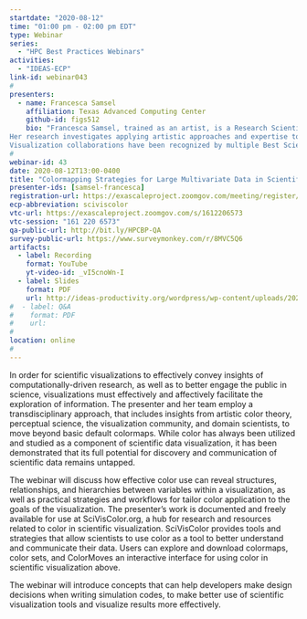 ```yaml
---
startdate: "2020-08-12"
time: "01:00 pm - 02:00 pm EDT"
type: Webinar
series:
  - "HPC Best Practices Webinars"
activities:
  - "IDEAS-ECP"
link-id: webinar043
#
presenters:
  - name: Francesca Samsel
    affiliation: Texas Advanced Computing Center
    github-id: figs512
    bio: "Francesca Samsel, trained as an artist, is a Research Scientist at the Texas Advanced Computing Center, University of Texas at Austin focusing on multidisciplinary collaborations with visualization teams and domain scientists
Her research investigates applying artistic approaches and expertise to real-world visualization challenges. A regular collaborator with the Data Science at Scale and Climate, Ocean Sea Ice, Modeling teams at Los Alamos National Laboratory, she also works closely with the Interactive Visualization Lab at the University of Minnesota, focusing strategies and tools to assist scientists in extracting a greater depth of knowledge from their data and communicating more effectively to their peers and affectively to the public.
Visualization collaborations have been recognized by multiple Best Scientific Visualization and Data Analytics Awards at Supercomputing and over 40 publications. As Co-Editor of Art on Graphics, IEEE Computer Graphics and Applications she promotes work that demonstrates the value melding of art, science and technology. Funded by the NSF and DOE, she is a regular presenter at conferences across disciplines including AGU Fall Meeting, IEEE Vis, SIG CHI, Euro Graphics and the College Art Association. She holds a BFA from the California College of Arts and an MFA from the University of Washington."
#
webinar-id: 43
date: 2020-08-12T13:00-0400
title: "Colormapping Strategies for Large Multivariate Data in Scientific Applications"
presenter-ids: [samsel-francesca]
registration-url: https://exascaleproject.zoomgov.com/meeting/register/vJIsdeuoqD4tGcoqaoIMBNOYZ6aZGhO9zRQ
ecp-abbreviation: sciviscolor
vtc-url: https://exascaleproject.zoomgov.com/s/1612206573 
vtc-session: "161 220 6573"
qa-public-url: http://bit.ly/HPCBP-QA
survey-public-url: https://www.surveymonkey.com/r/8MVC5Q6
artifacts:
  - label: Recording
    format: YouTube
    yt-video-id: _vI5cnoWn-I
  - label: Slides
    format: PDF
    url: http://ideas-productivity.org/wordpress/wp-content/uploads/2020/08/webinar043-sciviscolor.pdf
#  - label: Q&A
#    format: PDF
#    url:
#
location: online
#
---
```

In order for scientific visualizations to effectively convey insights of computationally-driven research, as well as to better engage the public in science, visualizations must effectively and affectively facilitate the exploration of information. The presenter and her team employ a transdisciplinary approach, that includes insights from artistic color theory, perceptual science, the visualization community, and domain scientists, to move beyond basic default colormaps. While color has always been utilized and studied as a component of scientific data visualization, it has been demonstrated that its full potential for discovery and communication of scientific data remains untapped.

The webinar will discuss how effective color use can reveal structures, relationships, and hierarchies between variables within a visualization, as well as practical strategies and workflows for tailor color application to the goals of the visualization. The presenter’s work is documented and freely available for use at SciVisColor.org, a hub for research and resources related to color in scientific visualization. SciVisColor provides tools and strategies that allow scientists to use color as a tool to better understand and communicate their data. Users can explore and download colormaps, color sets, and ColorMoves an interactive interface for using color in scientific visualization above.

The webinar will introduce concepts that can help developers make design decisions when writing simulation codes, to make better use of scientific visualization tools and visualize results more effectively.
